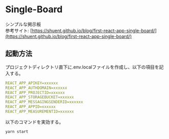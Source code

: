 # Single-Board

シンプルな掲示板  
参考サイト: [https://shuent.github.io/blog/first-react-app-single-board/](https://shuent.github.io/blog/first-react-app-single-board/)

## 起動方法
プロジェクトディレクトリ直下に.env.localファイルを作成し、以下の項目を記入する。  
```yml
REACT_APP_APIKEY=xxxxxx
REACT_APP_AUTHDOMAIN=xxxxxx
REACT_APP_PROJECTID=xxxxxx
REACT_APP_STORAGEBUCKET=xxxxxx
REACT_APP_MESSAGINGSENDERID=xxxxxx
REACT_APP_APPID=xxxxxx
REACT_APP_MEASUREMENTID=xxxxxx
```
以下のコマンドを実効する。
```bash
yarn start
```
